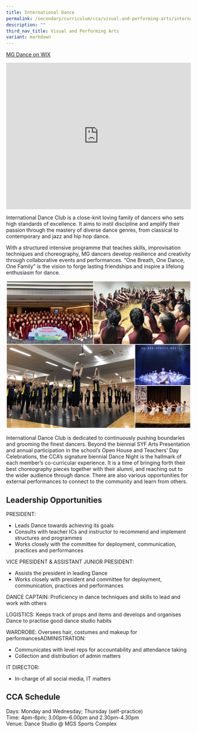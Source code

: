 ```yaml
---
title: International Dance
permalink: /secondary/curriculum/cca/visual-and-performing-arts/international-dance/
description: ""
third_nav_title: Visual and Performing Arts
variant: markdown
---
```

[MG Dance on WIX](https://mgdancee.wixsite.com/mgdancee)

<div style="width:100%; height:400px">
  <iframe class="ive_eobj_center" allowfullscreen="" frameborder="0" src="https://www.youtube.com/embed/cLIczQXvusA" height="100%" width="100%">
  </iframe>
</div>

International Dance Club is a close-knit loving family of dancers who sets high standards of excellence. It aims to instil discipline and amplify their passion through the mastery of diverse dance genres, from classical to contemporary and jazz and hip hop dance.

With a structured intensive programme that teaches skills, improvisation techniques and choreography, MG dancers develop resilience and creativity through collaborative events and performances. “One Breath, One Dance, One Family” is the vision to forge lasting friendships and inspire a lifelong enthusiasm for dance.

![](/images/Sec_cca/international-dance-club.jpg)

International Dance Club is dedicated to continuously pushing boundaries and grooming the finest dancers. Beyond the biennial SYF Arts Presentation and annual participation in the school’s Open House and Teachers’ Day Celebrations, the CCA’s signature biennial Dance Night is the hallmark of each member’s co-curricular experience. It is a time of bringing forth their best choreography pieces together with their alumni, and reaching out to the wider audience through dance. There are also various opportunities for external performances to connect to the community and learn from others.


## Leadership Opportunities

PRESIDENT:
- Leads Dance towards achieving its goals
- Consults with teacher ICs and instructor to recommend and implement structures and programmes
- Works closely with the committee for deployment, communication, practices and performances

VICE PRESIDENT &amp; ASSISTANT JUNIOR PRESIDENT:
- Assists the president in leading Dance
- Works closely with president and committee for deployment, communication, practices and performances

DANCE CAPTAIN: Proficiency in dance techniques and skills to lead and work with others

LOGISTICS: Keeps track of props and items and develops and organises Dance to practise good dance studio habits

WARDROBE: Oversees hair, costumes and makeup for performancesADMINISTRATION:
- Communicates with level reps for accountability and attendance taking
- Collection and distribution of admin matters

IT DIRECTOR:
- In-charge of all social media, IT matters


## CCA Schedule
Days: Monday and Wednesday; Thursday (self-practice) <br>
Time: 4pm-6pm; 3.00pm-6.00pm and 2.30pm-4.30pm <br>
Venue: Dance Studio @ MGS Sports Complex <br>
